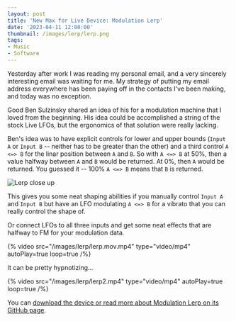 ```yaml
---
layout: post
title: 'New Max for Live Device: Modulation Lerp'
date: '2023-04-11 12:00:00'
thumbnail: /images/lerp/lerp.png
tags:
- Music
- Software
---
```


Yesterday after work I was reading my personal email, and a very sincerely
interesting email was waiting for me. My strategy of putting my email address
everywhere has been paying off in the contacts I've been making, and today was
no exception.

Good Ben Sulzinsky shared an idea of his for a modulation machine that I loved
from the beginning. His idea could be accomplished a string of the stock Live
LFOs, but the ergonomics of that solution were really lacking.

Ben's idea was to have explicit controls for lower and upper bounds (`Input A` or
`Input B` -- neither has to be greater than the other) and a third control `A <=> B` for
the linar position between `A` and `B`. So with `A <=> B` at 50%, then a
value halfway between `A` and `B` would be returned. At 0%, then `A` would be
returned. You guessed it -- 100% `A <=> B` means that `B` is returned.

![Lerp close up](/images/lerp/lerp.png)

This gives you some neat shaping abilities if you manually control `Input A` and
`Input B` but have an LFO modulating `A <=> B` for a vibrato that you can really
control the shape of.

Or connect LFOs to all three inputs and get some neat effects that are halfway
to FM for your modulation data.

{% video src="/images/lerp/lerp.mov.mp4" type="video/mp4" autoPlay=true loop=true /%}

It can be pretty hypnotizing...

{% video src="/images/lerp/lerp2.mp4" type="video/mp4" autoPlay=true loop=true /%}

You can [download the device or read more about Modulation Lerp on its GitHub page](https://github.com/zsteinkamp/m4l-Modulation-Lerp).
